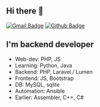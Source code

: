 ## Hi there 👋

[![Gmail Badge](https://img.shields.io/badge/-nazar.tertyshny@gmail.com-c14438?style=flat&logo=Gmail&logoColor=white&link=mailto:nazar.tertyshny@gmail.com)](mailto:nazar.tertyshny@gmail.com)
[![Github Badge](https://img.shields.io/badge/-nazububu-grey?style=flat&logo=github&logoColor=white&link=https://github.com/nazububu/)](https://www.github.com/nazububu/)

## I'm backend developer

- Web-dev: PHP, JS
- Learning: Python, Java
- Backend: PHP, Laravel / Lumen
- Frontend: JS, Bootstrap
- DB: MySQL, sqlite
- Automation: Ansible
- Earlier: Assembler, C++, C#
